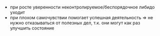 - при росте уверенности неконтролируемое/беспорядочное либидо уходит
- при плохом самочувствии помогает успешная деятельность => не нужно отказываться от полезных дел, т.к. они могут как раз улучшить состояние